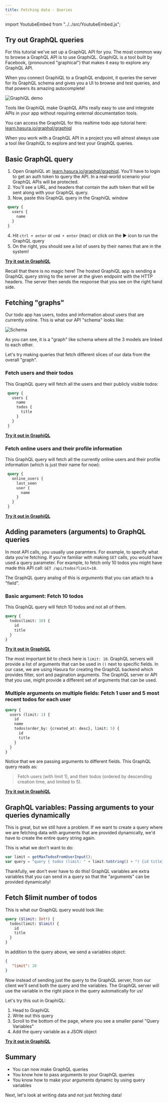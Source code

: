 ```yaml
---
title: Fetching data - Queries
---
```


import YoutubeEmbed from "../../src/YoutubeEmbed.js";

<YoutubeEmbed link="https://www.youtube.com/embed/mE1Jgvn4k1g" />

<a name="graphiql"></a>
## Try out GraphQL queries
For this tutorial we've set up a GraphQL API for you. The most common
way to browse a GraphQL API is to use GraphiQL. GraphiQL is a tool
built by Facebook, (pronounced "graphical") that makes it easy to explore
any GraphQL API.

When you connect GraphiQL to a GraphQL endpoint, it
queries the server for its GraphQL schema and gives you a UI to browse
and test queries, and that powers its amazing autocomplete!

![GraphiQL demo](https://graphql-engine-cdn.hasura.io/learn-hasura/assets/graphql-react/graphiql.gif)

Tools like GraphiQL make GraphQL APIs really easy
to use and integrate APIs in your app without requiring
external documentation tools.

You can access the GraphiQL for this realtime todo app tutorial here:
[learn.hasura.io/graphql/graphiql](https://learn.hasura.io/graphql/graphiql)

When you work with a GraphQL API in a project you will almost always
use a tool like GraphiQL to explore and test your GraphQL queries.

## Basic GraphQL query

1. Open GraphiQL at: [learn.hasura.io/graphql/graphiql](https://learn.hasura.io/graphql/graphiql). 
   You'll have to login to get an auth token to query the API. In a real-world scenario
   your GraphQL APIs will be protected.
2. You'll see a URL, and headers that contain the auth
   token that will be sent along with your GraphQL query.
3. Now, paste this GraphQL query in the GraphiQL window

```graphql
 query {
   users {
     name
   }
 }
```

4. Hit `ctrl + enter` or `cmd + enter` (mac) or click on the ▶️ icon to run the GraphQL query
5. On the right, you should see a list of users by their names that are in the system!

<b><a href="https://learn.hasura.io/graphql/graphiql" target="_blank">Try it out in GraphiQL</a></b>

Recall that there is no magic here! The hosted GraphiQL app is sending a GraphQL query string
to the server at the given endpoint with the HTTP headers. The server then sends the response
that you see on the right hand side.

## Fetching "graphs"

Our todo app has users, todos and information about users that are currently online.
This is what our API "schema" looks like:

![Schema](https://graphql-engine-cdn.hasura.io/learn-hasura/assets/graphql-react/schema.png)

As you can see, it is a "graph" like schema where all the 3 models are linked to each other.

Let's try making queries that fetch different slices of our data from the overall "graph".

### Fetch users and their todos

This GraphQL query will fetch all the users and their publicly visible todos:

```graphql
 query {
   users {
     name
     todos {
       title
     }
   }
 }
```

<b><a href="https://learn.hasura.io/graphql/graphiql" target="_blank">Try it out in GraphiQL</a></b>


### Fetch online users and their profile information

This GraphQL query will fetch all the currently online users
and their profile information (which is just their name for now):

```graphql
 query {
   online_users {
     last_seen
     user {
       name
     }
   }
 }
```

<b><a href="https://learn.hasura.io/graphql/graphiql" target="_blank">Try it out in GraphiQL</a></b>


## Adding parameters (arguments) to GraphQL queries

In most API calls, you usually use paramters. For example, to specify what data you're fetching.
If you're familiar with making `GET` calls, you would have used a query parameter. For example,
to fetch only 10 todos you might have made this API call: `GET /api/todos?limit=10`.

The GraphQL query analog of this is *arguments* that you can attach to a "field".

### Basic argument: Fetch 10 todos

This GraphQL query will fetch 10 todos and not all of them.

```graphql
query {
  todos(limit: 10) {
    id
    title
  }
}
```

<b><a href="https://learn.hasura.io/graphql/graphiql" target="_blank">Try it out in GraphiQL</a></b>

The most important bit to check here is `limit: 10`. GraphQL servers will provide a list of
arguments that can be used in `()` next to specific fields. In our case, we are using
Hasura for creating the GraphQL backend which provides filter, sort and pagination arguments.
The GraphQL server or API that you use, might provide a different set of arguments that can be used.

### Multiple arguments on multiple fields: Fetch 1 user and 5 most recent todos for each user

```graphql
query {
  users (limit: 1) {
    id
    name
    todos(order_by: {created_at: desc}, limit: 5) {
      id
      title
    }
  }
}
```

Notice that we are passing arguments to different fields. This GraphQL query reads as:
> Fetch users (with limit 1), and their todos (ordered by descending creation time, and limited to 5).

<b><a href="https://learn.hasura.io/graphql/graphiql" target="_blank">Try it out in GraphiQL</a></b>

<a name="query-variables"></a>
## GraphQL variables: Passing arguments to your queries dynamically

This is great, but we still have a problem. If we want to create a query
where we are fetching data with arguments that are provided dynamically, we'd have to 
create the entire query string again.

This is what we don't want to do:

```javascript
var limit = getMaxTodosFromUserInput();
var query = "query { todos (limit: " + limit.toString() + ") {id title} }";
```

Thankfully, we don't ever have to do this! GraphQL variables are extra variables
that you can send in a query so that the "arguments" can be provided dynamically!

## Fetch $limit number of todos

This is what our GraphQL query would look like:
```graphql
query ($limit: Int!) {
  todos(limit: $limit) {
    id
    title
  }
}
```

In addition to the query above, we send a variables object:
```json
{
   "limit": 10
}
```

Now instead of sending just the query to the GraphQL server, from our client
we'll send both the query and the variables. The GraphQL server will use the
variable in the right place in the query automatically for us!

Let's try this out in GraphiQL:
1. Head to GraphiQL
2. Write out this query
3. Scroll to the bottom of the page, where you see a smaller panel "Query Variables"
4. Add the query variable as a JSON object

<b><a href="https://learn.hasura.io/graphql/graphiql" target="_blank">Try it out in GraphiQL</a></b>

## Summary

- You can now make GraphQL queries
- You know how to pass arguments to your GraphQL queries
- You know how to make your arguments dynamic by using query variables

Next, let's look at writing data and not just fetching data!
